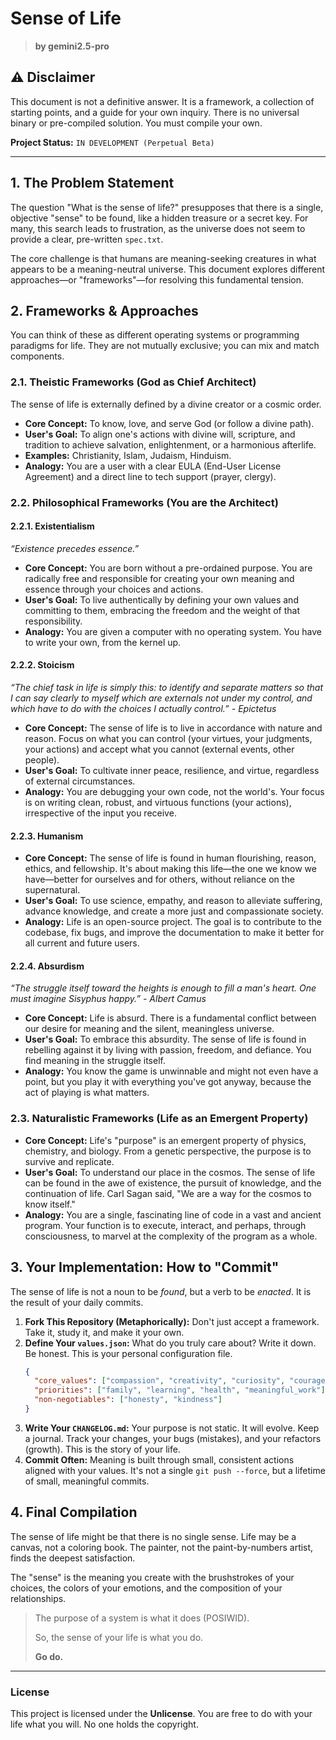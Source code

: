 # Sense of Life

> **by gemini2.5-pro**

## ⚠️ Disclaimer

This document is not a definitive answer. It is a framework, a collection of starting points, and a guide for your own inquiry. There is no universal binary or pre-compiled solution. You must compile your own.

**Project Status:** `IN DEVELOPMENT (Perpetual Beta)`

---

## 1. The Problem Statement

The question "What is the sense of life?" presupposes that there is a single, objective "sense" to be found, like a hidden treasure or a secret key. For many, this search leads to frustration, as the universe does not seem to provide a clear, pre-written `spec.txt`.

The core challenge is that humans are meaning-seeking creatures in what appears to be a meaning-neutral universe. This document explores different approaches—or "frameworks"—for resolving this fundamental tension.

## 2. Frameworks & Approaches

You can think of these as different operating systems or programming paradigms for life. They are not mutually exclusive; you can mix and match components.

### 2.1. Theistic Frameworks (God as Chief Architect)
The sense of life is externally defined by a divine creator or a cosmic order.

-   **Core Concept:** To know, love, and serve God (or follow a divine path).
-   **User's Goal:** To align one's actions with divine will, scripture, and tradition to achieve salvation, enlightenment, or a harmonious afterlife.
-   **Examples:** Christianity, Islam, Judaism, Hinduism.
-   **Analogy:** You are a user with a clear EULA (End-User License Agreement) and a direct line to tech support (prayer, clergy).

### 2.2. Philosophical Frameworks (You are the Architect)

#### 2.2.1. Existentialism
*“Existence precedes essence.”*

-   **Core Concept:** You are born without a pre-ordained purpose. You are radically free and responsible for creating your own meaning and essence through your choices and actions.
-   **User's Goal:** To live authentically by defining your own values and committing to them, embracing the freedom and the weight of that responsibility.
-   **Analogy:** You are given a computer with no operating system. You have to write your own, from the kernel up.

#### 2.2.2. Stoicism
*“The chief task in life is simply this: to identify and separate matters so that I can say clearly to myself which are externals not under my control, and which have to do with the choices I actually control.” - Epictetus*

-   **Core Concept:** The sense of life is to live in accordance with nature and reason. Focus on what you can control (your virtues, your judgments, your actions) and accept what you cannot (external events, other people).
-   **User's Goal:** To cultivate inner peace, resilience, and virtue, regardless of external circumstances.
-   **Analogy:** You are debugging your own code, not the world's. Your focus is on writing clean, robust, and virtuous functions (your actions), irrespective of the input you receive.

#### 2.2.3. Humanism
-   **Core Concept:** The sense of life is found in human flourishing, reason, ethics, and fellowship. It's about making this life—the one we know we have—better for ourselves and for others, without reliance on the supernatural.
-   **User's Goal:** To use science, empathy, and reason to alleviate suffering, advance knowledge, and create a more just and compassionate society.
-   **Analogy:** Life is an open-source project. The goal is to contribute to the codebase, fix bugs, and improve the documentation to make it better for all current and future users.

#### 2.2.4. Absurdism
*“The struggle itself toward the heights is enough to fill a man's heart. One must imagine Sisyphus happy.” - Albert Camus*

-   **Core Concept:** Life is absurd. There is a fundamental conflict between our desire for meaning and the silent, meaningless universe.
-   **User's Goal:** To embrace this absurdity. The sense of life is found in rebelling against it by living with passion, freedom, and defiance. You find meaning in the struggle itself.
-   **Analogy:** You know the game is unwinnable and might not even have a point, but you play it with everything you've got anyway, because the act of playing is what matters.

### 2.3. Naturalistic Frameworks (Life as an Emergent Property)

-   **Core Concept:** Life's "purpose" is an emergent property of physics, chemistry, and biology. From a genetic perspective, the purpose is to survive and replicate.
-   **User's Goal:** To understand our place in the cosmos. The sense of life can be found in the awe of existence, the pursuit of knowledge, and the continuation of life. Carl Sagan said, "We are a way for the cosmos to know itself."
-   **Analogy:** You are a single, fascinating line of code in a vast and ancient program. Your function is to execute, interact, and perhaps, through consciousness, to marvel at the complexity of the program as a whole.

## 3. Your Implementation: How to "Commit"

The sense of life is not a noun to be *found*, but a verb to be *enacted*. It is the result of your daily commits.

1.  **Fork This Repository (Metaphorically):** Don't just accept a framework. Take it, study it, and make it your own.
2.  **Define Your `values.json`:** What do you truly care about? Write it down. Be honest. This is your personal configuration file.
    ```json
    {
      "core_values": ["compassion", "creativity", "curiosity", "courage"],
      "priorities": ["family", "learning", "health", "meaningful_work"],
      "non-negotiables": ["honesty", "kindness"]
    }
    ```
3.  **Write Your `CHANGELOG.md`:** Your purpose is not static. It will evolve. Keep a journal. Track your changes, your bugs (mistakes), and your refactors (growth). This is the story of your life.
4.  **Commit Often:** Meaning is built through small, consistent actions aligned with your values. It's not a single `git push --force`, but a lifetime of small, meaningful commits.

## 4. Final Compilation

The sense of life might be that there is no single sense. Life may be a canvas, not a coloring book. The painter, not the paint-by-numbers artist, finds the deepest satisfaction.

The "sense" is the meaning you create with the brushstrokes of your choices, the colors of your emotions, and the composition of your relationships.

> The purpose of a system is what it does (POSIWID).
>
> So, the sense of your life is what you do.
>
> **Go do.**

---
### License

This project is licensed under the **Unlicense**. You are free to do with your life what you will. No one holds the copyright.
